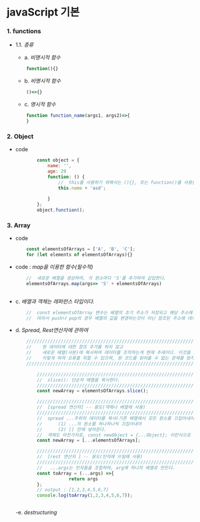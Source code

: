 # javaScript 기본

### 1. functions 

- 1.1. *종류*

    - a. *비명시적 함수*
    ```javascript
        function(){} 
    ```
    - b. *비명시적 함수*   
    ```javascript
        ()=>{}
    ```
          
    - c. *명시적 함수*
    ```javascript
        function function_name(args1, args2)=>{ 
        }
    ```  
### 2. Object
- code
    ```javascript
            const object = {
                name: '',
                age: 29
                function: () {
                    //  this를 사용하기 위해서는 (){}, 또는 function()를 사용한다. 
                    this.name + 'asd';  
                    
                }
            };
            object.function();
    ```    
### 3. Array
- code
    ```javascript
        const elementsOfArrays = ['A', 'B', 'C'];
        for (let elements of elementsOfArrays){}
    ```
    
- code : *map을 이용한 함수(필수적)*
    ```javascript
        //  새로운 배열을 생성하여, 각 원소마다 'S'를 추가하여 삽입한다.
        elementsOfArrays.map(args=> 'S' + elementsOfArrays)
         
    
    ```
- c. *배열과 객체는 레퍼런스 타입이다.* 
    ```javascript
        //  const elementsOfArray 변수는 배열의 초기 주소가 저장되고 해당 주소에 가르키는 데이타가 저장이 된다. 
        //  따라서 push나 pop의 경우 배열의 값을 변경하는것이 아닌 참조된 주소에 데이타가 추가 되는 것이다. 
    ```
    


- d. *Spread, Rest연산자에 관하여*
    ```javascript
        /////////////////////////////////////////////////////////////////////////////////
        //    원 데이타에 대한 참조 추가를 하지 않고 
        //    새로운 배열(사본)에 복사하여 데이타를 조작하는게 현재 추세이다. 이것을 immutablity라고 한다. 
        //    이렇게 하여 오류를 피할 수 있으며, 원 코드를 읽어올 수 없는 문제를 방지 할 수 있다.         
        ////////////////////////////////////////////////////////////////////////////////

            ////////////////////////////////////////////////////////////////////////////
            //  slice(): 단순히 배열을 복사한다.
            ////////////////////////////////////////////////////////////////////////////
            const newArray = elementsOfArrays.slice(); 

            ////////////////////////////////////////////////////////////////////////////
            //  [spread 연산자] -- 용도(객체나 배열에 사용)
            ////////////////////////////////////////////////////////////////////////////
            //  spread ...주위의 데이타를 복사(기존 배열에서 모든 원소를 끄집어내어 새로운 배열에 추가해준다.)
            //      (1) ...의 원소를 하나하나씩 끄집어내어
            //      (2) [] 안에 넣어준다.
            //  객체도 마찬가지로, const newObject = {...Object}; 이런식으로 객체 사본으로 복사 할 수 있다.    
            const newArray = [...elementsOfArrays];  

            ////////////////////////////////////////////////////////////////////////////
            //  [rest 연산자 ] -- 용도(인자에 쓰일때 사용)           
            ////////////////////////////////////////////////////////////////////////////
            //   ...args는 인자들을 조합하여, arg에 하나의 배열로 만든다. 
            const toArray = (...args) =>{
                        return args
            };
            // output : [1,2,3,4,5,6,7] 
            console.log(toArray(1,2,3,4,5,6,7));
             

    ``` 
            
    -e. *destructuring*



